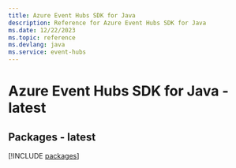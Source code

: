 ```yaml
---
title: Azure Event Hubs SDK for Java
description: Reference for Azure Event Hubs SDK for Java
ms.date: 12/22/2023
ms.topic: reference
ms.devlang: java
ms.service: event-hubs
---
```

# Azure Event Hubs SDK for Java - latest
## Packages - latest
[!INCLUDE [packages](event-hubs-index.md)]